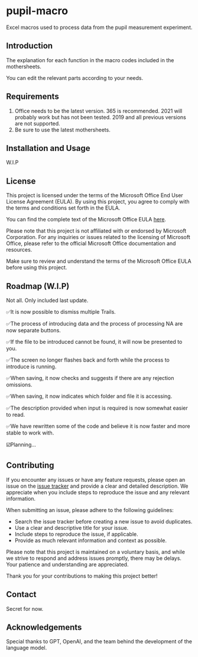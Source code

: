#  pupil-macro

Excel macros used to process data from the pupil measurement experiment.

## Introduction

The explanation for each function in the macro codes included in the mothersheets.

You can edit the relevant parts according to your needs.

## Requirements

1. Office needs to be the latest version. 365 is recommended. 2021 will probably work but has not been tested. 2019 and all previous versions are not supported.
2. Be sure to use the latest mothersheets.

## Installation and Usage

W.I.P

## License

This project is licensed under the terms of the Microsoft Office End User License Agreement (EULA). By using this project, you agree to comply with the terms and conditions set forth in the EULA.

You can find the complete text of the Microsoft Office EULA [here](https://www.microsoft.com/en-us/Useterms/Retail/Office/365/HomeUse/UseTerms_Retail_Office_365_HomeUse_EN_US).

Please note that this project is not affiliated with or endorsed by Microsoft Corporation. For any inquiries or issues related to the licensing of Microsoft Office, please refer to the official Microsoft Office documentation and resources.

Make sure to review and understand the terms of the Microsoft Office EULA before using this project.

## Roadmap (W.I.P)

Not all. Only included last update.

✅It is now possible to dismiss multiple Trails.

✅The process of introducing data and the process of processing NA are now separate buttons.

✅If the file to be introduced cannot be found, it will now be presented to you.

✅The screen no longer flashes back and forth while the process to introduce is running.

✅When saving, it now checks and suggests if there are any rejection omissions.

✅When saving, it now indicates which folder and file it is accessing.

✅The description provided when input is required is now somewhat easier to read.

✅We have rewritten some of the code and believe it is now faster and more stable to work with.

☑️Planning...

## Contributing

If you encounter any issues or have any feature requests, please open an issue on the [issue tracker](link-to-issue-tracker) and provide a clear and detailed description. We appreciate when you include steps to reproduce the issue and any relevant information.

When submitting an issue, please adhere to the following guidelines:

- Search the issue tracker before creating a new issue to avoid duplicates.
- Use a clear and descriptive title for your issue.
- Include steps to reproduce the issue, if applicable.
- Provide as much relevant information and context as possible.

Please note that this project is maintained on a voluntary basis, and while we strive to respond and address issues promptly, there may be delays. Your patience and understanding are appreciated.

Thank you for your contributions to making this project better!

## Contact

Secret for now.

## Acknowledgements

Special thanks to GPT, OpenAI, and the team behind the development of the language model.
